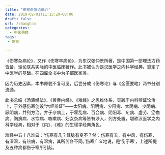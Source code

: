 ```yaml
---
title: "伤寒杂病论简介"
date: 2019-02-01T11:15:20+08:00
draft: false
url: /shanghan
categories:
  - 中医典籍
tags:
 - 伤寒

---
```



《伤寒杂病论》，又作《伤寒卒病论》，为东汉张仲景所著，是中国第一部理法方药皆备、理论联系实际的中医临床著作。此书被认为是汉医学之内科学经典，奠定了中医学的基础。在四库全书中为子部医家类。

<!--more-->

因为历史因素，本书原貌不复可见，后世分成《伤寒论》与《金匮要略》两书分别流通。

此书总结《汤液经法》、《黄帝内经》、《难经》之思维体系，实践于内科辨证论治上，于外感伤寒创设“六经辨证”——太阳病、阳明病、少阳病、太阴病、少阴病、厥阴病，并列方治。并于杂病上，于霍乱病、百合病、阴阳毒、疟病、虚劳、瘀血病、胸痹病、水饮病、咳嗽病、妇女杂病等皆有涉入，列方处置，堪称汉医学之内科学经典，相对于《内》、《难》的生理学经典角色。

难经中五十八难曰：‘伤寒有几？其脉有变不？然：伤寒有五，有中风，有伤寒，有湿温，有热病，有温病，其所苦各不同。’伤寒广义地说，是‘伤于寒’，上述所提及五种病都伤于寒所引起。


